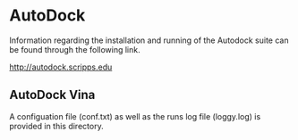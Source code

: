 # AutoDock
Information regarding the installation and running of the Autodock suite can be found through the following link.

http://autodock.scripps.edu

## AutoDock Vina
A configuation file (conf.txt) as well as the runs log file (loggy.log) is provided in this directory.

